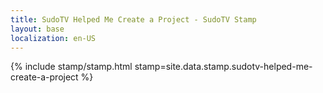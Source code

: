 ```yaml
---
title: SudoTV Helped Me Create a Project - SudoTV Stamp
layout: base
localization: en-US
---
```


{% include stamp/stamp.html
    stamp=site.data.stamp.sudotv-helped-me-create-a-project
%}
